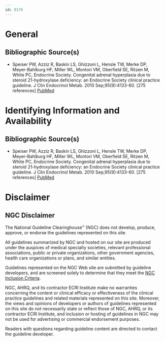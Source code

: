 ```yaml
---
id: 8176
---
```


# General

## Bibliographic Source(s)

- Speiser PW, Azziz R, Baskin LS, Ghizzoni L, Hensle TW, Merke DP, Meyer-Bahlburg HF, Miller WL, Montori VM, Oberfield SE, Ritzen M, White PC, Endocrine Society. Congenital adrenal hyperplasia due to steroid 21-hydroxylase deficiency: an Endocrine Society clinical practice guideline. J Clin Endocrinol Metab. 2010 Sep;95(9):4133-60. [275 references] [ PubMed ](http://www.ncbi.nlm.nih.gov/entrez/query.fcgi?cmd=Retrieve&db=pubmed&dopt=Abstract&list_uids=20823466)

# Identifying Information and Availability

## Bibliographic Source(s)

- Speiser PW, Azziz R, Baskin LS, Ghizzoni L, Hensle TW, Merke DP, Meyer-Bahlburg HF, Miller WL, Montori VM, Oberfield SE, Ritzen M, White PC, Endocrine Society. Congenital adrenal hyperplasia due to steroid 21-hydroxylase deficiency: an Endocrine Society clinical practice guideline. J Clin Endocrinol Metab. 2010 Sep;95(9):4133-60. [275 references] [ PubMed ](http://www.ncbi.nlm.nih.gov/entrez/query.fcgi?cmd=Retrieve&db=pubmed&dopt=Abstract&list_uids=20823466)

# Disclaimer

## NGC Disclaimer

The National Guideline Clearinghouse™ (NGC) does not develop, produce, approve, or endorse the guidelines represented on this site.

All guidelines summarized by NGC and hosted on our site are produced under the auspices of medical specialty societies, relevant professional associations, public or private organizations, other government agencies, health care organizations or plans, and similar entities.

Guidelines represented on the NGC Web site are submitted by guideline developers, and are screened solely to determine that they meet the [NGC Inclusion Criteria](/help-and-about/summaries/inclusion-criteria).

NGC, AHRQ, and its contractor ECRI Institute make no warranties concerning the content or clinical efficacy or effectiveness of the clinical practice guidelines and related materials represented on this site. Moreover, the views and opinions of developers or authors of guidelines represented on this site do not necessarily state or reflect those of NGC, AHRQ, or its contractor ECRI Institute, and inclusion or hosting of guidelines in NGC may not be used for advertising or commercial endorsement purposes.

Readers with questions regarding guideline content are directed to contact the guideline developer.

